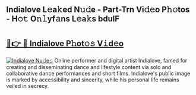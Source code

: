 ## Indialove L𝚎a𝚔ed N𝚞𝚍e - Part-Trn Vi𝚍𝚎o P𝚑𝚘tos - H𝚘𝚝 O𝚗𝚕yf𝚊ns L𝚎a𝚔s bdulF

# <h2><a href="http://kfctvim.oniu.top/?m=Indialove">🔗👉 🔴 Indialove P𝚑ot𝚘𝚜 V𝚒d𝚎o</a></h2>

[![Indialove Nu𝚍e𝚜](https://i.imgur.com/0qMVB7G.gif)](http://kfctvim.oniu.top/?m=Indialove)
Online performer and digital artist Indialove, famed for creating and disseminating dance and lifestyle content via solo and collaborative dance performances and short films. Indialove's public image is marked by accessibility and sincerity, while his personal life remains veiled in secrecy.  

